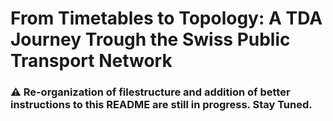 # From Timetables to Topology: A TDA Journey Trough the Swiss Public Transport Network

### :warning: Re-organization of filestructure and addition of better instructions to this README are still in progress. Stay Tuned.
